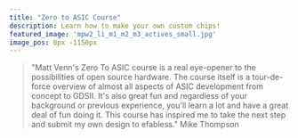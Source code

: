 ```yaml
---
title: "Zero to ASIC Course"
description: Learn how to make your own custom chips!
featured_image: 'mpw2_li_m1_m2_m3_actives_small.jpg'
image_pos: 0px -1150px
---
```


> "Matt Venn's Zero To ASIC course is a real eye-opener to the possibilities of open source hardware.  The course itself is a tour-de-force overview of almost all aspects of ASIC development from concept to GDSII.  It's also great fun and regardless of your background or previous experience, you'll learn a lot and have a great deal of fun doing it.  This course has inspired me to take the next step and submit my own design to efabless." Mike Thompson
